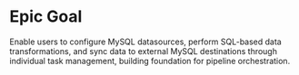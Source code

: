 # Epic Goal

Enable users to configure MySQL datasources, perform SQL-based data transformations, and sync data to external MySQL destinations through individual task management, building foundation for pipeline orchestration.
